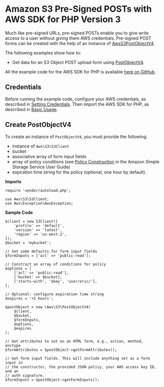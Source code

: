 # Amazon S3 Pre\-Signed POSTs with AWS SDK for PHP Version 3<a name="s3-presigned-post"></a>

Much like pre\-signed URLs, pre\-signed POSTs enable you to give write access to a user without giving them AWS credentials\. Pre\-signed POST forms can be created with the help of an instance of [AwsS3PostObjectV4](https://docs.aws.amazon.com/aws-sdk-php/v3/api/class-Aws.S3.PostObjectV4.html)\.

The following examples show how to:
+ Get data for an S3 Object POST upload form using [PostObjectV4](https://docs.aws.amazon.com/aws-sdk-php/v3/api/class-Aws.S3.PostObjectV4.html)\.

All the example code for the AWS SDK for PHP is available [here on GitHub](https://github.com/awsdocs/aws-doc-sdk-examples/tree/master/php/example_code)\.

## Credentials<a name="credentials"></a>

Before running the example code, configure your AWS credentials, as described in [Setting Credentials](guide_credentials.md)\. Then import the AWS SDK for PHP, as described in [Basic Usage](getting-started_basic-usage.md)\.

## Create PostObjectV4<a name="create-postobjectv4"></a>

To create an instance of `PostObjectV4`, you must provide the following:
+ instance of `Aws\S3\S3Client` 
+ bucket
+ associative array of form input fields
+ array of policy conditions \(see [Policy Construction](https://docs.aws.amazon.com/AmazonS3/latest/dev/HTTPPOSTForms.html) in the Amazon Simple Storage Service User Guide\)
+ expiration time string for the policy \(optional, one hour by default\)\.

 **Imports** 

```
require 'vendor/autoload.php';

use Aws\S3\S3Client;  
use Aws\Exception\AwsException;
```

 **Sample Code** 

```
$client = new S3Client([
    'profile' => 'default',
    'version' => 'latest',
    'region' => 'us-west-2',
]);
$bucket = 'mybucket';

// Set some defaults for form input fields
$formInputs = ['acl' => 'public-read'];

// Construct an array of conditions for policy
$options = [
    ['acl' => 'public-read'],
    ['bucket' => $bucket],
    ['starts-with', '$key', 'user/eric/'],
];

// Optional: configure expiration time string
$expires = '+2 hours';

$postObject = new \Aws\S3\PostObjectV4(
    $client,
    $bucket,
    $formInputs,
    $options,
    $expires
);

// Get attributes to set on an HTML form, e.g., action, method, enctype
$formAttributes = $postObject->getFormAttributes();

// Get form input fields. This will include anything set as a form input in
// the constructor, the provided JSON policy, your AWS access key ID, and an
// auth signature.
$formInputs = $postObject->getFormInputs();
```